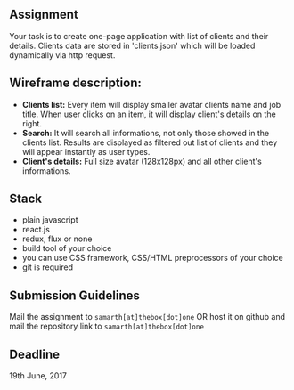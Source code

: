 ## Assignment

Your task is to create one-page application with list of clients and their details. Clients data are stored in 'clients.json' which will be loaded dynamically via http request.

## Wireframe description:
* **Clients list:** Every item will display smaller avatar clients name and job title. When user clicks on an item, it will display client's details on the right.
* **Search:** It will search all informations, not only those showed in the clients list. Results are displayed as filtered out list of clients and they will appear instantly as user types.
* **Client's details:** Full size avatar (128x128px) and all other client's informations.

## Stack

* plain javascript
* react.js
* redux, flux or none
* build tool of your choice
* you can use CSS framework, CSS/HTML preprocessors of your choice
* git is required

## Submission Guidelines

Mail the assignment to `samarth[at]thebox[dot]one` OR host it on github and mail the repository link to `samarth[at]thebox[dot]one`

## Deadline

19th June, 2017
